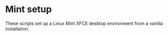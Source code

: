 # Mint setup

These scripts set up a Linux Mint XFCE desktop environment from a vanilla installation.
